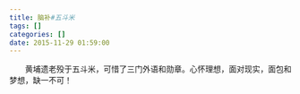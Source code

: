 ```yaml
---
title: 脑补#五斗米
tags: []
categories: []
date: 2015-11-29 01:59:00 
---
```



&emsp;&emsp;黄埔遗老殁于五斗米，可惜了三门外语和勋章。心怀理想，面对现实，面包和梦想，缺一不可！